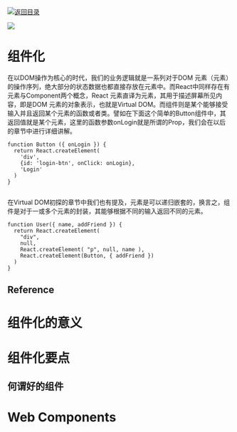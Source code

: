 [![返回目录](https://parg.co/US3)](https://parg.co/UGZ) 
 


![](https://coding.net/u/hoteam/p/Cache/git/raw/master/2016/12/2/1--EO6XOpPOBezhM-3C5vl1Q.jpeg)



# 组件化




在以DOM操作为核心的时代，我们的业务逻辑就是一系列对于DOM 元素（元素）的操作序列，绝大部分的状态数据也都直接存放在元素中。而React中同样存在有元素与Component两个概念，React 元素直译为元素，其用于描述屏幕所见内容，即是DOM 元素的对象表示，也就是Virtual DOM。而组件则是某个能够接受输入并且返回某个元素的函数或者类。譬如在下面这个简单的Button组件中，其返回值就是某个元素，这里的函数参数onLogin就是所谓的Prop，我们会在以后的章节中进行详细讲解。
```
function Button ({ onLogin }) { 
  return React.createElement( 
    'div', 
    {id: 'login-btn', onClick: onLogin}, 
    'Login' 
  )
}


```
在Virtual DOM初探的章节中我们也有提及，元素是可以递归嵌套的，换言之，组件是对于一或多个元素的封装，其能够根据不同的输入返回不同的元素。
```
function User({ name, addFriend }) { 
  return React.createElement(
    "div", 
    null,
    React.createElement( "p", null, name ),
    React.createElement(Button, { addFriend })
  ) 
}
```


## Reference






# 组件化的意义


# 组件化要点


## 何谓好的组件


# Web Components









